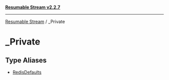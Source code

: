 [**Resumable Stream v2.2.7**](../../../README.md)

***

[Resumable Stream](../../../README.md) / \_Private

# \_Private

## Type Aliases

- [RedisDefaults](type-aliases/RedisDefaults.md)
